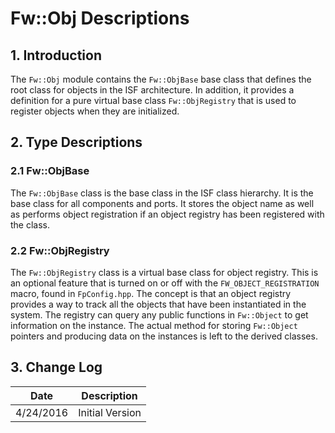 # Fw::Obj Descriptions

## 1. Introduction

The `Fw::Obj` module contains the `Fw::ObjBase` base class that defines the root class for objects in the ISF architecture.
In addition, it provides a definition for a pure virtual base class `Fw::ObjRegistry` that is used to register objects
when they are initialized.

## 2. Type Descriptions

### 2.1 Fw::ObjBase

The `Fw::ObjBase` class is the base class in the ISF class hierarchy. It is the base class for all components 
and ports. It stores the object name as well as performs object registration if an object registry has been
registered with the class. 

### 2.2 Fw::ObjRegistry

The `Fw::ObjRegistry` class is a virtual base class for object registry. This is an optional feature that is
turned on or off with the `FW_OBJECT_REGISTRATION` macro, found in `FpConfig.hpp`. The concept is that
an object registry provides a way to track all the objects that have been instantiated in the system. The registry
can query any public functions in `Fw::Object` to get information on the instance. The actual method for storing
`Fw::Object` pointers and producing data on the instances is left to the derived classes.

## 3. Change Log

Date | Description
---- | -----------
4/24/2016 |  Initial Version




